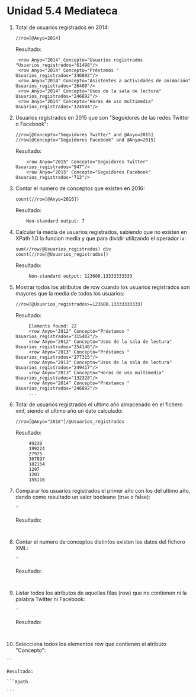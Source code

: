 # Unidad 5.4 Mediateca

1. Total de usuarios registrados en 2014:
   
   `//row[@Anyo=2014]`
   
   Resultado:
   
   ```Xpath
    <row Anyo="2014" Concepto="Usuarios registrados "Usuarios_registrados="61498"/>
    <row Anyo="2014" Concepto="Préstamos " Usuarios_registrados="246892"/>
    <row Anyo="2014" Concepto="Asistentes a actividades de animación" Usuarios_registrados="26400"/>
    <row Anyo="2014" Concepto="Usos de la sala de lectura" Usuarios_registrados="246892"/>
    <row Anyo="2014" Concepto="Horas de uso multimedia" Usuarios_registrados="124504"/>  
    ```

2. Usuarios registrados en 2015 que son "Seguidores de las redes Twitter o Facebook":
   
   `//row[@Concepto="Seguidores Twitter" and @Anyo=2015]`
   `//row[@Concepto="Seguidores Facebook" and @Anyo=2015]`
   
   Resultado:
   
   ```Xpath
       <row Anyo="2015" Concepto="Seguidores Twitter" Usuarios_registrados="947"/>
       <row Anyo="2015" Concepto="Seguidores Facebook" Usuarios_registrados="713"/> 
    ```

3. Contar el numero de conceptos que existen en 2016:
   
   `count(//row[@Anyo=2016])`
   
   Resultado:
   
   ```Xpath
       Non-standard output: 7 
    ```

4. Calcular la media de usuarios registrados, sabiendo que no existen en XPath 1.0 la funcion media y que para dividir utilizando el operador iv:
   
   `sum(//row/@Usuarios_registrados) div count(//row[@Usuarios_registrados])`
   
   Resultado:
   
   ```Xpath
        Non-standard output: 123600.13333333333
    ```

5. Mostrar todos los atributos de row cuando los usuarios registrados son mayores que la media de todos los usuarios:
   
   `//row[@Usuarios_registrados>=123600.13333333333]`
   
   Resultado:
   
   ```Xpath
        Elements found: 22
        <row Anyo="2012" Concepto="Préstamos " Usuarios_registrados="315402"/>
        <row Anyo="2012" Concepto="Usos de la sala de lectura" Usuarios_registrados="254146"/>
        <row Anyo="2013" Concepto="Préstamos " Usuarios_registrados="277315"/>
        <row Anyo="2013" Concepto="Usos de la sala de lectura" Usuarios_registrados="249417"/>
        <row Anyo="2013" Concepto="Horas de uso multimedia" Usuarios_registrados="132328"/>
        <row Anyo="2014" Concepto="Préstamos " Usuarios_registrados="246892"/>
        ...
    ```
    
6. Total de usuarios registrados el ultimo año almacenado en el fichero xml, siendo el ultimo año un dato calculado:
   
   `//row[@Anyo="2018"]/@Usuarios_registrados`
   
   Resultado:
   
   ```Xpath
        49238
        199224
        27975
        307897
        182154
        1297
        1201
        155116   
    ```

7. Comparar los usuarios registrados el primer año con los del ultimo año, dando como resultado un valor booleano (true o false):
   
   ``
   
   Resultado:
   
   ```Xpath
         
    ```

8. Contar el numero de conceptos distintos existen los datos del fichero XML:
   
   ``
   
   Resultado:
   
   ```Xpath
        
    ```

9. Listar todos los atributos de aquellas filas (row) que no contienen ni la palabra Twitter ni Facebook:
    
    ``
   
   Resultado:
   
   ```Xpath
        
    ```

10.  Selecciona todos los elementos row que contienen el atributo "Concepto":
    
    ``
   
    Resultado:
   
    ```Xpath
            
    ```